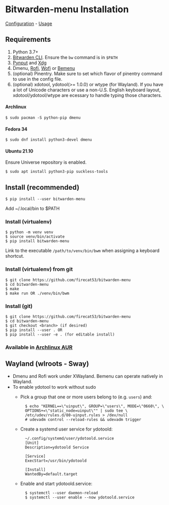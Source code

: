 # Bitwarden-menu Installation

[Configuration](configure.md) - [Usage](usage.md)

## Requirements

1. Python 3.7+
2. [Bitwarden CLI][1]. Ensure the `bw` command is in `$PATH`
3. [Pynput][2] and [Xdg][6]
4. Dmenu, [Rofi][3], [Wofi][7] or [Bemenu][4]
5. (optional) Pinentry. Make sure to set which flavor of pinentry command to use
   in the config file.
6. (optional) xdotool, ydotool(>= 1.0.0) or wtype (for Wayland). If you have a
   lot of Unicode characters or use a non-U.S. English keyboard layout,
   xdotool/ydotool/wtype are ecessary to handle typing those characters.

#### Archlinux

`$ sudo pacman -S python-pip dmenu`

#### Fedora 34

`$ sudo dnf install python3-devel dmenu`

#### Ubuntu 21.10

Ensure Universe repository is enabled.

`$ sudo apt install python3-pip suckless-tools`

## Install (recommended)

`$ pip install --user bitwarden-menu`

Add ~/.local/bin to $PATH

### Install (virtualenv)

    $ python -m venv venv
    $ source venv/bin/activate
    $ pip install bitwarden-menu

Link to the executable `/path/to/venv/bin/bwm` when assigning a keyboard shortcut.

### Install (virtualenv) from git

    $ git clone https://github.com/firecat53/bitwarden-menu
    $ cd bitwarden-menu
    $ make
    $ make run OR ./venv/bin/bwm
    
### Install (git)
  
    $ git clone https://github.com/firecat53/bitwarden-menu
    $ cd bitwarden-menu
    $ git checkout <branch> (if desired)
    $ pip install --user . OR
    $ pip install --user -e . (for editable install)

### Available in [Archlinux AUR][5]


## Wayland (wlroots - Sway)

- Dmenu and Rofi work under XWayland. Bemenu can operate natively in Wayland.
- To enable ydotool to work without sudo
    - Pick a group that one or more users belong to (e.g. `users`) and:

            $ echo "KERNEL==\"uinput\", GROUP=\"users\", MODE=\"0660\", \
            OPTIONS+=\"static_node=uinput\"" | sudo tee \
            /etc/udev/rules.d/80-uinput.rules > /dev/null
            # udevadm control --reload-rules && udevadm trigger
        
    - Create a systemd user service for ydotoold:

            ~/.config/systemd/user/ydotoold.service
            [Unit]
            Description=ydotoold Service

            [Service]
            ExecStart=/usr/bin/ydotoold

            [Install]
            WantedBy=default.target

    - Enable and start ydotoold.service:

            $ systemctl --user daemon-reload 
            $ systemctl --user enable --now ydotoold.service

[1]: https://github.com/bitwarden/cli "Bitwarden CLI"
[2]: https://github.com/moses-palmer/pynput "pynput"
[3]: https://davedavenport.github.io/rofi/ "Rofi"
[4]: https://github.com/Cloudef/bemenu "Bemenu"
[5]: https://aur.archlinux.org/packages/bitwarden-menu-git "Archlinux AUR"
[6]: https://pypi.org/project/xdg/ "Xdg"
[7]: https://hg.sr.ht/~scoopta/wofi "Wofi"
